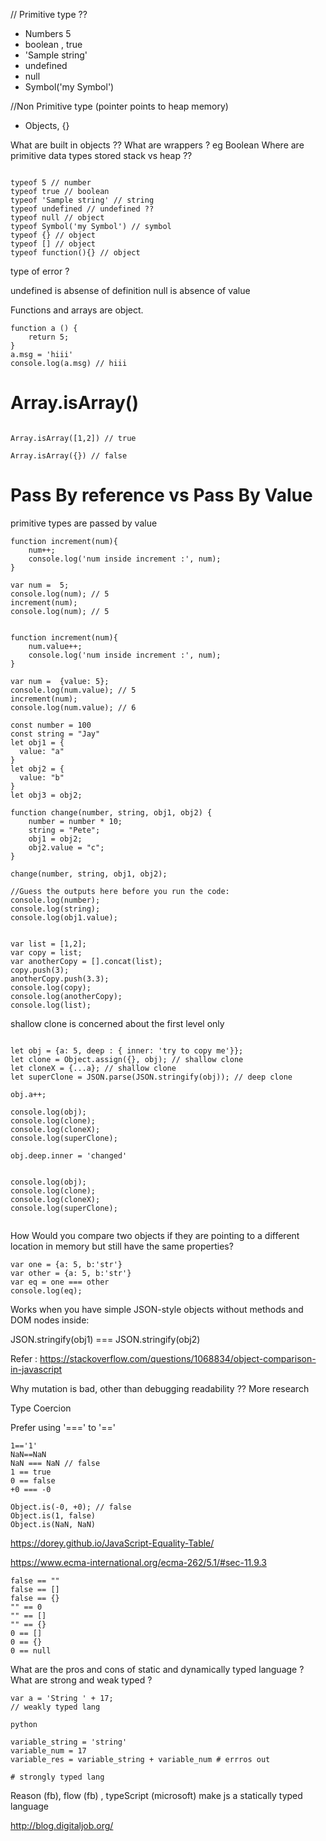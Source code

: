 // Primitive type ??
* Numbers 5
* boolean , true
* 'Sample string'
* undefined
* null
* Symbol('my Symbol')

//Non Primitive type (pointer points to heap memory)
* Objects,  {}

What are built in objects ??
What are wrappers ? eg Boolean
Where are primitive data types stored stack vs heap ??

```

typeof 5 // number
typeof true // boolean
typeof 'Sample string' // string
typeof undefined // undefined ??
typeof null // object
typeof Symbol('my Symbol') // symbol
typeof {} // object
typeof [] // object
typeof function(){} // object

```

type of error ?

undefined is absense of definition
null is absence of value

Functions and arrays are object.

```
function a () {
    return 5;
}
a.msg = 'hiii'
console.log(a.msg) // hiii
```


# Array.isArray()

```

Array.isArray([1,2]) // true

Array.isArray({}) // false

```

# Pass By reference vs Pass By Value


primitive types are passed by value

```
function increment(num){
    num++;
    console.log('num inside increment :', num);
}

var num =  5;
console.log(num); // 5
increment(num);
console.log(num); // 5

```



```

function increment(num){
    num.value++;
    console.log('num inside increment :', num);
}

var num =  {value: 5};
console.log(num.value); // 5
increment(num);
console.log(num.value); // 6

```



```
const number = 100
const string = "Jay"
let obj1 = {
  value: "a"
}
let obj2 = {
  value: "b"
}
let obj3 = obj2;
 
function change(number, string, obj1, obj2) {
    number = number * 10;
    string = "Pete";
    obj1 = obj2;
    obj2.value = "c";
}
 
change(number, string, obj1, obj2);
 
//Guess the outputs here before you run the code: 
console.log(number); 
console.log(string);
console.log(obj1.value);
```


```

var list = [1,2];
var copy = list;
var anotherCopy = [].concat(list);
copy.push(3);
anotherCopy.push(3.3);
console.log(copy);
console.log(anotherCopy);
console.log(list);

```

shallow clone is concerned about the first level only

```

let obj = {a: 5, deep : { inner: 'try to copy me'}};
let clone = Object.assign({}, obj); // shallow clone
let cloneX = {...a}; // shallow clone 
let superClone = JSON.parse(JSON.stringify(obj)); // deep clone 

obj.a++;

console.log(obj);
console.log(clone);
console.log(cloneX);
console.log(superClone);

obj.deep.inner = 'changed'


console.log(obj);
console.log(clone);
console.log(cloneX);
console.log(superClone);


```

How Would you compare two objects if they are pointing to a different location in memory but still have the same properties?

```
var one = {a: 5, b:'str'}
var other = {a: 5, b:'str'}
var eq = one === other
console.log(eq);
```

Works when you have simple JSON-style objects without methods and DOM nodes inside:

 JSON.stringify(obj1) === JSON.stringify(obj2)


 Refer : https://stackoverflow.com/questions/1068834/object-comparison-in-javascript




Why mutation is bad, other than debugging readability ?? More research 


Type Coercion

Prefer using '===' to '=='

```
1=='1'
NaN==NaN
NaN === NaN // false
1 == true
0 == false
+0 === -0
```

```
Object.is(-0, +0); // false
Object.is(1, false)
Object.is(NaN, NaN)
```

https://dorey.github.io/JavaScript-Equality-Table/

https://www.ecma-international.org/ecma-262/5.1/#sec-11.9.3


```
false == ""  
false == []  
false == {}  
"" == 0      
"" == []     
"" == {}     
0 == []      
0 == {}      
0 == null 
```

What are the pros and cons of static and dynamically typed language ?
What are strong and weak typed ?

```
var a = 'String ' + 17;
// weakly typed lang
```

```
python 

variable_string = 'string'
variable_num = 17
variable_res = variable_string + variable_num # errros out

# strongly typed lang
```
Reason (fb), flow (fb) , typeScript (microsoft) make js a statically typed language

http://blog.digitaljob.org/